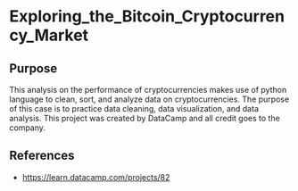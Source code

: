 # Exploring_the_Bitcoin_Cryptocurrency_Market

## Purpose

This analysis on the performance of cryptocurrencies makes use of python language to clean, sort, and analyze data on cryptocurrencies. The purpose of this case is to practice data cleaning, data visualization, and data analysis. This project was created by DataCamp and all credit goes to the company.

## References

- https://learn.datacamp.com/projects/82